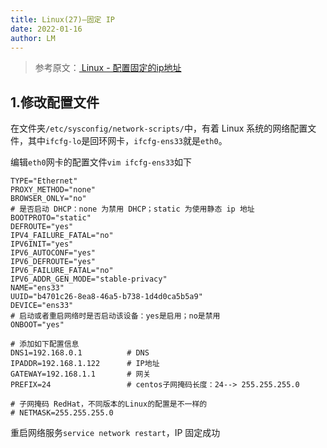 ```yaml
---
title: Linux(27)—固定 IP
date: 2022-01-16
author: LM
---
```


> 参考原文：[ Linux - 配置固定的ip地址 ](https://zhuanlan.zhihu.com/p/54512739)

## 1.修改配置文件

在文件夹`/etc/sysconfig/network-scripts/`中，有着 Linux 系统的网络配置文件，其中`ifcfg-lo`是回环网卡，`ifcfg-ens33`就是`eth0`。

编辑`eth0`网卡的配置文件`vim ifcfg-ens33`如下

```shell
TYPE="Ethernet"
PROXY_METHOD="none"
BROWSER_ONLY="no"
# 是否启动 DHCP：none 为禁用 DHCP；static 为使用静态 ip 地址
BOOTPROTO="static"
DEFROUTE="yes"
IPV4_FAILURE_FATAL="no"
IPV6INIT="yes"
IPV6_AUTOCONF="yes"
IPV6_DEFROUTE="yes"
IPV6_FAILURE_FATAL="no"
IPV6_ADDR_GEN_MODE="stable-privacy"
NAME="ens33"
UUID="b4701c26-8ea8-46a5-b738-1d4d0ca5b5a9"
DEVICE="ens33"  
# 启动或者重启网络时是否启动该设备：yes是启用；no是禁用
ONBOOT="yes"

# 添加如下配置信息
DNS1=192.168.0.1          # DNS
IPADDR=192.168.1.122      # IP地址
GATEWAY=192.168.1.1       # 网关
PREFIX=24                 # centos子网掩码长度：24--> 255.255.255.0    

# 子网掩码 RedHat，不同版本的Linux的配置是不一样的 
# NETMASK=255.255.255.0 
```

重启网络服务`service network restart`，IP 固定成功

